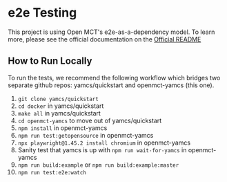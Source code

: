 # e2e Testing

This project is using Open MCT's e2e-as-a-dependency model. To learn more, please see the official documentation on the [Official README](https://github.com/nasa/openmct/blob/master/e2e/README.md)

## How to Run Locally

To run the tests, we recommend the following workflow which bridges two separate github repos:
yamcs/quickstart and openmct-yamcs (this one).

1. `git clone yamcs/quickstart`
2. `cd docker` in yamcs/quickstart
3. `make all` in yamcs/quickstart
4. `cd openmct-yamcs` to move out of yamcs/quickstart
5. `npm install` in openmct-yamcs
6. `npm run test:getopensource` in openmct-yamcs
7. `npx playwright@1.45.2 install chromium` in openmct-yamcs
8. Sanity test that yamcs is up with `npm run wait-for-yamcs` in openmct-yamcs
9. `npm run build:example` or `npm run build:example:master`
10. `npm run test:e2e:watch`
